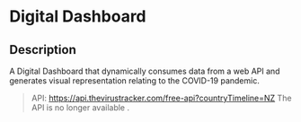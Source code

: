 # Digital Dashboard

## Description
A Digital Dashboard that dynamically consumes data from a web API and generates visual representation relating to the COVID-19 pandemic.

> API:  https://api.thevirustracker.com/free-api?countryTimeline=NZ 
The  API is no longer available .

